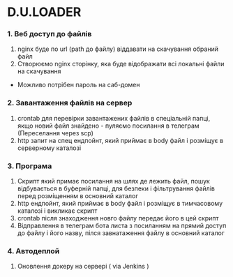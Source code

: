 # D.U.LOADER

### 1. Веб доступ до файлів
1. nginx буде по url (path до файлу) віддавати на скачування обраний файл
2. Створюємо nginx сторінку, яка буде відображати всі локальні файли на скачування
- Можливо потрібен пароль на саб-домен

### 2. Завантаження файлів на сервер
1. crontab для перевірки завантажених файлів в спеціальній папці, якщо новий файл знайдено - пуляємо посилання в телеграм (Переселання через scp)
2. http запит на спец ендпойнт, який приймає в body файл і розміщує в серверному каталозі


### 3. Програма
1. Скрипт який примає посилання на шлях де лежить файл, пошук відбувається в буферній папці, для безпеки і фільтрування файлів перед розміщенням в основний каталог
2. http ендпойнт, який приймає в body файл і розміщує в тимчасовому каталозі і викликає скрипт
3. crontab після знаходження новго файлу передає його в цей скрипт
4. Відправлення в телеграм бота листа з посиланням на прямий доступ до файлу і його назву, пілся завнатаження файлу в основний каталог


### 4. Автодеплой
1. Оновлення докеру на сервері ( via Jenkins )